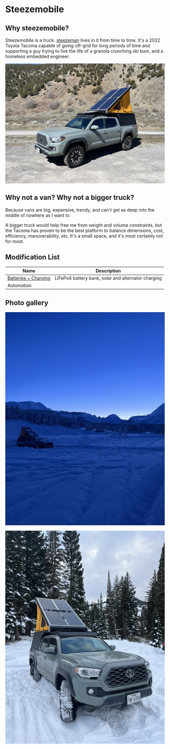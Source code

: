 # Steezemobile

## Why steezemobile?

Steezemobile is a truck. [steezeman](https://github.com/steezeman) lives in it from time to time. It's a 2022 Toyota
Tacoma capable of going off-grid for long periods of time and supporting a guy trying to live the life of a granola
crunching ski bum, and a homeless embedded engineer.

![popped_up.jpeg](docs/img/popped_up.jpeg)

## Why not a van? Why not a bigger truck?

Because vans are big, expensive, trendy, and can't get as deep into the middle of nowhere as I want to

A bigger truck would help free me from weight and volume constraints, but the Tacoma has proven to be the best platform
to balance dimensions, cost, efficiency, manuverability, etc. It's a small space, and it's most certainly not for most.

## Modification List

| Name                                               | Description                                         |
|----------------------------------------------------|-----------------------------------------------------|
| [Batteries + Charging](docs/BATTERIES_CHARGING.md) | LiFePo4 battery bank, solar and alternator charging |
| Automation                                         |                                                     |

## Photo gallery

![Snowed in in Alaska](docs/img/ak_snowed_in.jpeg)

![Skiing in Utah](docs/img/ut_ski_day.jpeg)
